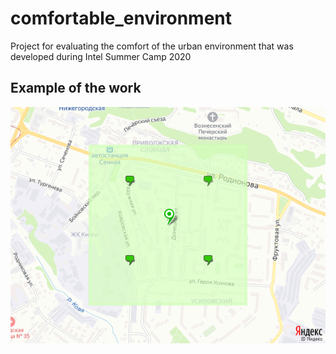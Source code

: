 # comfortable_environment
Project for evaluating the comfort of the urban environment that was developed during Intel Summer Camp 2020
## Example of the work 
![](./map_com_level.jpg)
